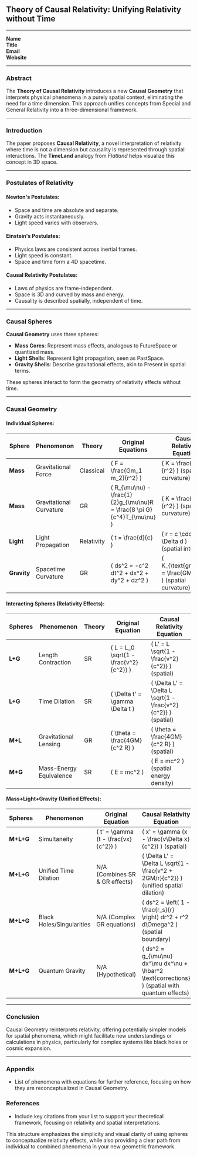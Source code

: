 
## **Theory of Causal Relativity: Unifying Relativity without Time**

---

**Name**  
**Title**  
**Email**  
**Website**

---

### **Abstract**

The **Theory of Causal Relativity** introduces a new **Causal Geometry** that interprets physical phenomena in a purely spatial context, eliminating the need for a time dimension. This approach unifies concepts from Special and General Relativity into a three-dimensional framework.

---

### **Introduction**

The paper proposes **Causal Relativity**, a novel interpretation of relativity where time is not a dimension but causality is represented through spatial interactions. The **TimeLand** analogy from *Flatland* helps visualize this concept in 3D space.

---

### **Postulates of Relativity**

#### **Newton's Postulates**:

- Space and time are absolute and separate.
- Gravity acts instantaneously.
- Light speed varies with observers.

#### **Einstein's Postulates**:

- Physics laws are consistent across inertial frames.
- Light speed is constant.
- Space and time form a 4D spacetime.

#### **Causal Relativity Postulates**:

- Laws of physics are frame-independent.
- Space is 3D and curved by mass and energy.
- Causality is described spatially, independent of time.

---

### **Causal Spheres**

**Causal Geometry** uses three spheres:

- **Mass Cores**: Represent mass effects, analogous to FutureSpace or quantized mass.
- **Light Shells**: Represent light propagation, seen as PastSpace.
- **Gravity Shells**: Describe gravitational effects, akin to Present in spatial terms.

These spheres interact to form the geometry of relativity effects without time.

---

### **Causal Geometry**

#### **Individual Spheres**:

| **Sphere**  | **Phenomenon**                  | **Theory**            | **Original Equations**                                   | **Causal Relativity Equation**                                |
|-------------|---------------------------------|-----------------------|----------------------------------------------------------|---------------------------------------------------|
| **Mass**    | Gravitational Force              | Classical              | \( F = \frac{Gm_1 m_2}{r^2} \)                           | \( K = \frac{GM}{r^2} \) (spatial curvature)                 |
| **Mass**    | Gravitational Curvature          | GR                     | \( R_{\mu\nu} - \frac{1}{2}g_{\mu\nu}R = \frac{8 \pi G}{c^4}T_{\mu\nu} \) | \( K = \frac{GM}{r^2} \) (spatial curvature)                 |
| **Light**   | Light Propagation                | Relativity             | \( t = \frac{d}{c} \)                                     | \( r = c \cdot \Delta d \) (spatial interval)                 |
| **Gravity** | Spacetime Curvature              | GR                     | \( ds^2 = -c^2 dt^2 + dx^2 + dy^2 + dz^2 \)               | \( K_{\text{gravity}} = \frac{GM}{r^2} \) (spatial curvature) |

#### **Interacting Spheres (Relativity Effects)**:

| **Spheres** | **Phenomenon**                  | **Theory** | **Original Equation**                                   | **Causal Relativity Equation**                                |
|-------------|---------------------------------|------------|----------------------------------------------------------|---------------------------------------------------|
| **L+G**     | Length Contraction               | SR         | \( L = L_0 \sqrt{1 - \frac{v^2}{c^2}} \)                 | \( L' = L \sqrt{1 - \frac{v^2}{c^2}} \) (spatial)             |
| **L+G**     | Time Dilation                    | SR         | \( \Delta t' = \gamma \Delta t \)                        | \( \Delta L' = \Delta L \sqrt{1 - \frac{v^2}{c^2}} \) (spatial)|
| **M+L**     | Gravitational Lensing            | GR         | \( \theta = \frac{4GM}{c^2 R} \)                         | \( \theta = \frac{4GM}{c^2 R} \) (spatial)                    |
| **M+G**     | Mass-Energy Equivalence          | SR         | \( E = mc^2 \)                                            | \( E = mc^2 \) (spatial energy density)                       |

#### **Mass+Light+Gravity (Unified Effects)**:

| **Spheres** | **Phenomenon**                  | **Original Equation**                                   | **Causal Relativity Equation**                                |
|-------------|---------------------------------|----------------------------------------------------------|---------------------------------------------------|
| **M+L+G**   | Simultaneity                     | \( t' = \gamma (t - \frac{vx}{c^2}) \)                   | \( x' = \gamma (x - \frac{v\Delta x}{c^2}) \) (spatial)       |
| **M+L+G**   | Unified Time Dilation            | N/A (Combines SR & GR effects)                           | \( \Delta L' = \Delta L \sqrt{1 - \frac{v^2 + 2GM/r}{c^2}} \) (unified spatial dilation)|
| **M+L+G**   | Black Holes/Singularities        | N/A (Complex GR equations)                               | \( ds^2 = \left( 1 - \frac{r_s}{r} \right) dr^2 + r^2 d\Omega^2 \) (spatial boundary) |
| **M+L+G**   | Quantum Gravity                  | N/A (Hypothetical)                                       | \( ds^2 = g_{\mu\nu} dx^\mu dx^\nu + \hbar^2 \text{corrections} \) (spatial with quantum effects) |

---

### **Conclusion**

Causal Geometry reinterprets relativity, offering potentially simpler models for spatial phenomena, which might facilitate new understandings or calculations in physics, particularly for complex systems like black holes or cosmic expansion.

---

### **Appendix**

- List of phenomena with equations for further reference, focusing on how they are reconceptualized in Causal Geometry.

### **References**

- Include key citations from your list to support your theoretical framework, focusing on relativity and spatial interpretations.

This structure emphasizes the simplicity and visual clarity of using spheres to conceptualize relativity effects, while also providing a clear path from individual to combined phenomena in your new geometric framework.
